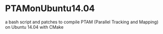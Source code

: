 PTAMonUbuntu14.04
=================

a bash script and patches to compile PTAM (Parallel Tracking and Mapping) on Ubuntu 14.04 with CMake
